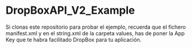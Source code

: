 # DropBoxAPI_V2_Example
Si clonas este repositorio para probar el ejemplo, recuerda que el fichero manifest.xml y en el string.xml de la carpeta
values, has de poner la App Key que te habra facilitado DropBox para tu aplicación.
